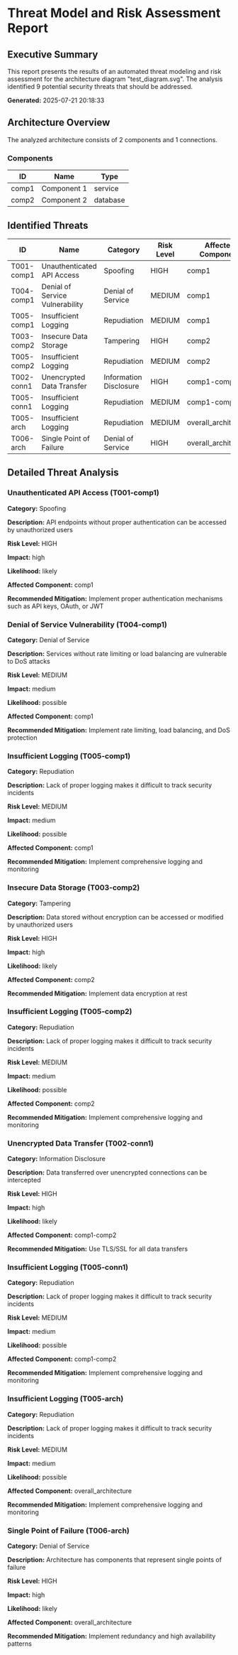 # Threat Model and Risk Assessment Report

## Executive Summary

This report presents the results of an automated threat modeling and risk assessment 
for the architecture diagram "test_diagram.svg". The analysis identified 9 
potential security threats that should be addressed.

**Generated:** 2025-07-21 20:18:33

## Architecture Overview

The analyzed architecture consists of 2 components 
and 1 connections.

### Components

| ID | Name | Type |
|----|------|------|
| comp1 | Component 1 | service |
| comp2 | Component 2 | database |

## Identified Threats

| ID | Name | Category | Risk Level | Affected Component |
|----|------|----------|------------|-------------------|
| T001-comp1 | Unauthenticated API Access | Spoofing | HIGH | comp1 |
| T004-comp1 | Denial of Service Vulnerability | Denial of Service | MEDIUM | comp1 |
| T005-comp1 | Insufficient Logging | Repudiation | MEDIUM | comp1 |
| T003-comp2 | Insecure Data Storage | Tampering | HIGH | comp2 |
| T005-comp2 | Insufficient Logging | Repudiation | MEDIUM | comp2 |
| T002-conn1 | Unencrypted Data Transfer | Information Disclosure | HIGH | comp1-comp2 |
| T005-conn1 | Insufficient Logging | Repudiation | MEDIUM | comp1-comp2 |
| T005-arch | Insufficient Logging | Repudiation | MEDIUM | overall_architecture |
| T006-arch | Single Point of Failure | Denial of Service | HIGH | overall_architecture |

## Detailed Threat Analysis

### Unauthenticated API Access (T001-comp1)

**Category:** Spoofing

**Description:** API endpoints without proper authentication can be accessed by unauthorized users

**Risk Level:** HIGH

**Impact:** high

**Likelihood:** likely

**Affected Component:** comp1

**Recommended Mitigation:** Implement proper authentication mechanisms such as API keys, OAuth, or JWT

### Denial of Service Vulnerability (T004-comp1)

**Category:** Denial of Service

**Description:** Services without rate limiting or load balancing are vulnerable to DoS attacks

**Risk Level:** MEDIUM

**Impact:** medium

**Likelihood:** possible

**Affected Component:** comp1

**Recommended Mitigation:** Implement rate limiting, load balancing, and DoS protection

### Insufficient Logging (T005-comp1)

**Category:** Repudiation

**Description:** Lack of proper logging makes it difficult to track security incidents

**Risk Level:** MEDIUM

**Impact:** medium

**Likelihood:** possible

**Affected Component:** comp1

**Recommended Mitigation:** Implement comprehensive logging and monitoring

### Insecure Data Storage (T003-comp2)

**Category:** Tampering

**Description:** Data stored without encryption can be accessed or modified by unauthorized users

**Risk Level:** HIGH

**Impact:** high

**Likelihood:** likely

**Affected Component:** comp2

**Recommended Mitigation:** Implement data encryption at rest

### Insufficient Logging (T005-comp2)

**Category:** Repudiation

**Description:** Lack of proper logging makes it difficult to track security incidents

**Risk Level:** MEDIUM

**Impact:** medium

**Likelihood:** possible

**Affected Component:** comp2

**Recommended Mitigation:** Implement comprehensive logging and monitoring

### Unencrypted Data Transfer (T002-conn1)

**Category:** Information Disclosure

**Description:** Data transferred over unencrypted connections can be intercepted

**Risk Level:** HIGH

**Impact:** high

**Likelihood:** likely

**Affected Component:** comp1-comp2

**Recommended Mitigation:** Use TLS/SSL for all data transfers

### Insufficient Logging (T005-conn1)

**Category:** Repudiation

**Description:** Lack of proper logging makes it difficult to track security incidents

**Risk Level:** MEDIUM

**Impact:** medium

**Likelihood:** possible

**Affected Component:** comp1-comp2

**Recommended Mitigation:** Implement comprehensive logging and monitoring

### Insufficient Logging (T005-arch)

**Category:** Repudiation

**Description:** Lack of proper logging makes it difficult to track security incidents

**Risk Level:** MEDIUM

**Impact:** medium

**Likelihood:** possible

**Affected Component:** overall_architecture

**Recommended Mitigation:** Implement comprehensive logging and monitoring

### Single Point of Failure (T006-arch)

**Category:** Denial of Service

**Description:** Architecture has components that represent single points of failure

**Risk Level:** HIGH

**Impact:** high

**Likelihood:** likely

**Affected Component:** overall_architecture

**Recommended Mitigation:** Implement redundancy and high availability patterns

